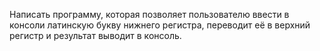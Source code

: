Написать программу, которая позволяет пользователю ввести в консоли латинскую букву нижнего регистра, переводит её в верхний регистр и результат выводит в консоль.
